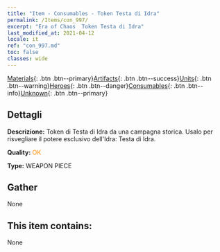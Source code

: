 ```yaml
---
title: "Item - Consumables - Token Testa di Idra"
permalink: /Items/con_997/
excerpt: "Era of Chaos  Token Testa di Idra"
last_modified_at: 2021-04-12
locale: it
ref: "con_997.md"
toc: false
classes: wide
---
```

 [Materials](/it/Items/){: .btn .btn--primary}[Artifacts](/it/Items/Artifacts/){: .btn .btn--success}[Units](/it/Items/Units/){: .btn .btn--warning}[Heroes](/it/Items/Heroes/){: .btn .btn--danger}[Consumables](/it/Items/Consumables/){: .btn .btn--info}[Unknown](/it/Items/Unknown/){: .btn .btn--primary}

## Dettagli
 **Descrizione:** Token di Testa di Idra da una campagna storica. Usalo per risvegliare il potere esclusivo dell'Idra: Testa di Idra.

 **Quality:** <span style="color: #FF8C00">OK</span>

 **Type:** WEAPON PIECE

## Gather

  None

## This item contains:

  None


